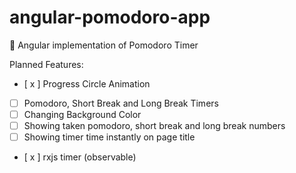 # angular-pomodoro-app
🍅 Angular implementation of Pomodoro Timer


Planned Features:
- [ x ] Progress Circle Animation
- [ ] Pomodoro, Short Break and Long Break Timers
- [ ] Changing Background Color
- [ ] Showing taken pomodoro, short break and long break numbers
- [ ] Showing timer time instantly on page title
- [ x ] rxjs timer (observable)
